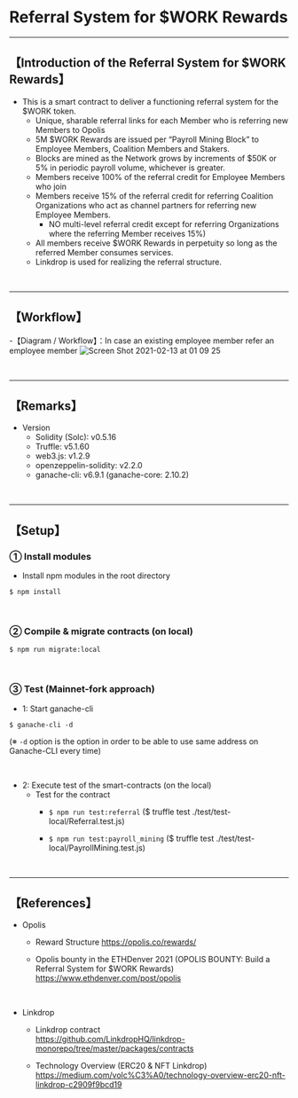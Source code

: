# Referral System for $WORK Rewards

***
## 【Introduction of the Referral System for $WORK Rewards】
- This is a smart contract to deliver a functioning referral system for the $WORK token.
  - Unique, sharable referral links for each Member who is referring new Members to Opolis
  - 5M $WORK Rewards are issued per “Payroll Mining Block” to Employee Members, Coalition Members and Stakers. 
  - Blocks are mined as the Network grows by increments of $50K or 5% in periodic payroll volume, whichever is greater. 
  - Members receive 100% of the referral credit for Employee Members who join
  - Members receive 15% of the referral credit for referring Coalition Organizations who act as channel partners for referring new Employee Members. 
    - NO multi-level referral credit except for referring Organizations where the referring Member receives 15%) 
  - All members receive $WORK Rewards in perpetuity so long as the referred Member consumes services. 
  - Linkdrop is used for realizing the referral structure.

&nbsp;

***

## 【Workflow】
-【Diagram / Workflow】：In case an existing employee member refer an employee member
![Screen Shot 2021-02-13 at 01 09 25](https://user-images.githubusercontent.com/19357502/107792279-49782800-6d98-11eb-9d37-70b4c28e4184.png)

&nbsp;

***

## 【Remarks】
- Version
  - Solidity (Solc): v0.5.16
  - Truffle: v5.1.60
  - web3.js: v1.2.9
  - openzeppelin-solidity: v2.2.0
  - ganache-cli: v6.9.1 (ganache-core: 2.10.2)


&nbsp;

***

## 【Setup】
### ① Install modules
- Install npm modules in the root directory
```
$ npm install
```

<br>

### ② Compile & migrate contracts (on local)
```
$ npm run migrate:local
```

<br>

### ③ Test (Mainnet-fork approach)
- 1: Start ganache-cli
```
$ ganache-cli -d
```
(※ `-d` option is the option in order to be able to use same address on Ganache-CLI every time)

<br>

- 2: Execute test of the smart-contracts (on the local)
  - Test for the contract
    - `$ npm run test:referral`
       ($ truffle test ./test/test-local/Referral.test.js)

    - `$ npm run test:payroll_mining`
       ($ truffle test ./test/test-local/PayrollMining.test.js)

<br>


***

## 【References】
- Opolis
  - Reward Structure 
    https://opolis.co/rewards/

  - Opolis bounty in the ETHDenver 2021 (OPOLIS BOUNTY: Build a Referral System for $WORK Rewards)  
    https://www.ethdenver.com/post/opolis

<br>

- Linkdrop
  - Linkdrop contract  
    https://github.com/LinkdropHQ/linkdrop-monorepo/tree/master/packages/contracts

  - Technology Overview (ERC20 & NFT Linkdrop)
    https://medium.com/volc%C3%A0/technology-overview-erc20-nft-linkdrop-c2909f9bcd19
